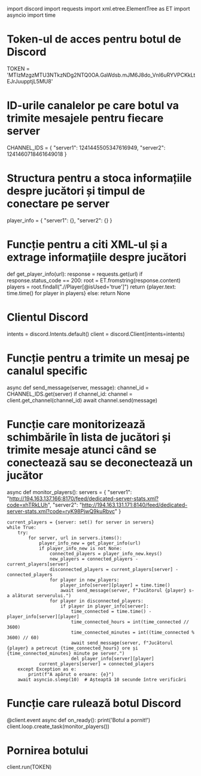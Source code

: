 import discord
import requests
import xml.etree.ElementTree as ET
import asyncio
import time

# Token-ul de acces pentru botul de Discord
TOKEN = 'MTIzMzgzMTU3NTkzNDg2NTQ0OA.GaWdsb.mJM6J8do_Vnl6uRYVPCKkLtEJrJuupptjL5MU8'

# ID-urile canalelor pe care botul va trimite mesajele pentru fiecare server
CHANNEL_IDS = {
    "server1": 1241445505347616949,
    "server2": 1241460718461649018
}

# Structura pentru a stoca informațiile despre jucători și timpul de conectare pe server
player_info = {
    "server1": {},
    "server2": {}
}

# Funcție pentru a citi XML-ul și a extrage informațiile despre jucători
def get_player_info(url):
    response = requests.get(url)
    if response.status_code == 200:
        root = ET.fromstring(response.content)
        players = root.findall(".//Player[@isUsed='true']")
        return {player.text: time.time() for player in players}
    else:
        return None

# Clientul Discord
intents = discord.Intents.default()
client = discord.Client(intents=intents)

# Funcție pentru a trimite un mesaj pe canalul specific
async def send_message(server, message):
    channel_id = CHANNEL_IDS.get(server)
    if channel_id:
        channel = client.get_channel(channel_id)
        await channel.send(message)

# Funcție care monitorizează schimbările în lista de jucători și trimite mesaje atunci când se conectează sau se deconectează un jucător
async def monitor_players():
    servers = {
        "server1": "http://194.163.137.166:8170/feed/dedicated-server-stats.xml?code=xhTRkLUh",
        "server2": "http://194.163.131.171:8140/feed/dedicated-server-stats.xml?code=ryK98PjwQ9kuRbvc"
    }

    current_players = {server: set() for server in servers}
    while True:
        try:
            for server, url in servers.items():
                player_info_new = get_player_info(url)
                if player_info_new is not None:
                    connected_players = player_info_new.keys()
                    new_players = connected_players - current_players[server]
                    disconnected_players = current_players[server] - connected_players
                    for player in new_players:
                        player_info[server][player] = time.time()
                        await send_message(server, f"Jucătorul {player} s-a alăturat serverului.")
                    for player in disconnected_players:
                        if player in player_info[server]:
                            time_connected = time.time() - player_info[server][player]
                            time_connected_hours = int(time_connected // 3600)
                            time_connected_minutes = int((time_connected % 3600) // 60)
                            await send_message(server, f"Jucătorul {player} a petrecut {time_connected_hours} ore și {time_connected_minutes} minute pe server.")
                            del player_info[server][player]
                current_players[server] = connected_players
        except Exception as e:
            print(f"A apărut o eroare: {e}")
        await asyncio.sleep(10)  # Așteaptă 10 secunde între verificări

# Funcție care rulează botul Discord
@client.event
async def on_ready():
    print('Botul a pornit!')
    client.loop.create_task(monitor_players())

# Pornirea botului
client.run(TOKEN)
